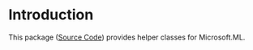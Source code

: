 # Introduction

This package ([Source Code](https://github.com/Italbytz/nuget-ml))
provides helper classes for Microsoft.ML.